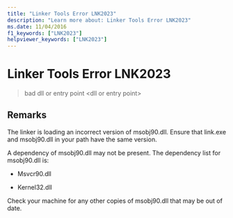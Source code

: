```yaml
---
title: "Linker Tools Error LNK2023"
description: "Learn more about: Linker Tools Error LNK2023"
ms.date: 11/04/2016
f1_keywords: ["LNK2023"]
helpviewer_keywords: ["LNK2023"]
---
```

# Linker Tools Error LNK2023

> bad dll or entry point \<dll or entry point>

## Remarks

The linker is loading an incorrect version of msobj90.dll. Ensure that link.exe and msobj90.dll in your path have the same version.

A dependency of msobj90.dll may not be present. The dependency list for msobj90.dll is:

- Msvcr90.dll

- Kernel32.dll

Check your machine for any other copies of msobj90.dll that may be out of date.
